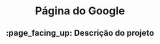 <h1 align="center">Página do Google</h1>
<h2 align="center">:page_facing_up: Descrição do projeto</h2>
